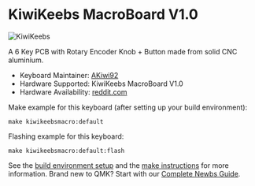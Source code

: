 # KiwiKeebs MacroBoard V1.0

![KiwiKeebs](https://kiwikeebs.co.uk/wp-content/themes/storefront-child-theme-master/images/kiwikeebs-logo.svg)

A 6 Key PCB with Rotary Encoder Knob + Button made from solid CNC aluminium.

* Keyboard Maintainer: [AKiwi92](https://github.com/akiwi92)
* Hardware Supported: KiwiKeebs MacroBoard V1.0
* Hardware Availability: [reddit.com](https://www.reddit.com/r/mechmarket/comments/ibijrd/ic_kiwikeebs_6key_macroboard_rotary_encoder_diy/)

Make example for this keyboard (after setting up your build environment):

    make kiwikeebsmacro:default

Flashing example for this keyboard:

    make kiwikeebsmacro:default:flash

See the [build environment setup](https://docs.qmk.fm/#/getting_started_build_tools) and the [make instructions](https://docs.qmk.fm/#/getting_started_make_guide) for more information. Brand new to QMK? Start with our [Complete Newbs Guide](https://docs.qmk.fm/#/newbs).
